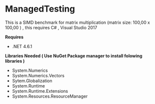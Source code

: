 # ManagedTesting

This is a SIMD benchmark for matrix multiplication (matrix size: 100,00 x 100,00 ) , this requires C# , Visual Studio 2017 

**Requires**

* .NET 4.6.1 

**Libraries Needed ( Use NuGet Package manager to install folowing libraries )** 

* System.Numerics
* System.Numerics.Vectors
* Sytem.Globalization
* System.Runtime
* System.Runtime.Extensions
* System.Resources.ResourceManager
